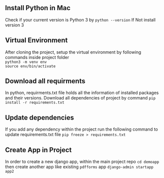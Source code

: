 ## Install Python in Mac
Check if your current version is Python 3 by 
`python --version`
If Not install version 3

## Virtual Environment
After cloning the project, setup the virtual environment by following commands inside project folder
<br />
`python3 -m venv env` 
<br />
`source env/bin/activate`

## Download all requirments
In python, requirments.txt file holds all the information of installed packages and their versions.
Download all dependencies of project by command
`pip install -r requirements.txt `

## Update dependencies
If you add any dependency within the project run the following command to update requirements.txt file
`pip freeze > requirements.txt`

## Create App in Project
In order to create a new django app, within the main project repo
`cd demoapp`
then create another app like existing `pdfforms` app
`django-admin startapp app2`